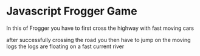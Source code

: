 # Javascript Frogger Game

In this of Frogger 
you have to first cross the highway with fast moving cars

after successfully crossing the road
you then have to jump on the moving logs 
the logs are floating on a fast current river

